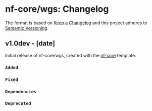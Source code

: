 # nf-core/wgs: Changelog

The format is based on [Keep a Changelog](https://keepachangelog.com/en/1.0.0/)
and this project adheres to [Semantic Versioning](https://semver.org/spec/v2.0.0.html).

## v1.0dev - [date]

Initial release of nf-core/wgs, created with the [nf-core](https://nf-co.re/) template.

### `Added`

### `Fixed`

### `Dependencies`

### `Deprecated`
